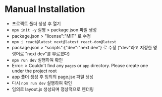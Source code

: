 # Manual Installation

- 프로젝트 폴더 생성 후 열기
- `npm init -y` 실행 > package.json 파일 생성
- package.json > "license":"MIT" 로 수정
- `npm i react@latest next@latest react-dom@latest`
- package.json > "scripts":{"dev":"next dev"} 로 수정 ("dev"라고 지정한 명령어로 "next dev"를 부르겠다)
- `npm run dev` 실행하여 확인
- Error: > Couldn't find any `pages` or `app` directory. Please create one under the project root
- app 폴더 생성 후 임의의 page.jsx 파일 생성
- 다시 `npm run dev` 실행하여 확인
- 임의로 layout.js 생성되며 정상적으로 렌더링
